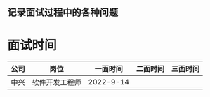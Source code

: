 ## 记录面试过程中的各种问题


# 面试时间
|公司|岗位|一面时间|二面时间|三面时间|
|:--:|:--:|:--:|:--:|:--:|
|中兴|软件开发工程师|2022-9-14||

